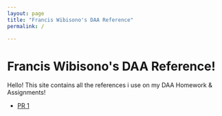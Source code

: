 ```yaml
---
layout: page
title: "Francis Wibisono's DAA Reference"
permalink: /

---
```


# Francis Wibisono's DAA Reference!

Hello! This site contains all the references i use on my DAA Homework & Assignments!

* [PR 1](/pr/)

